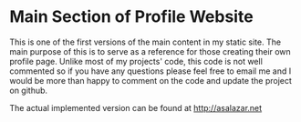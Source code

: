 # Main Section of Profile Website

This is one of the first versions of the main content in my static site. The main purpose of this is to serve as a reference for those creating their own profile page. Unlike most of my projects' code, this code is not well commented so if you have any questions please feel free to email me and I would be more than happy to comment on the code and update the project on github.

The actual implemented version can be found at http://asalazar.net 
